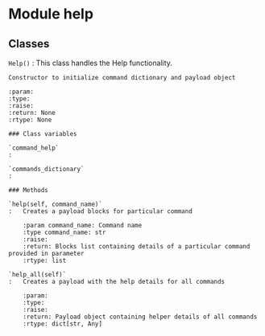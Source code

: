 Module help
===========

Classes
-------

`Help()`
:   This class handles the Help functionality.
    
    Constructor to initialize command dictionary and payload object
    
    :param:
    :type:
    :raise:
    :return: None
    :rtype: None

    ### Class variables

    `command_help`
    :

    `commands_dictionary`
    :

    ### Methods

    `help(self, command_name)`
    :   Creates a payload blocks for particular command
        
        :param command_name: Command name
        :type command_name: str
        :raise:
        :return: Blocks list containing details of a particular command provided in parameter
        :rtype: list

    `help_all(self)`
    :   Creates a payload with the help details for all commands
        
        :param:
        :type:
        :raise:
        :return: Payload object containing helper details of all commands
        :rtype: dict[str, Any]